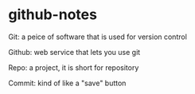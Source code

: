# github-notes

Git: a peice of software that is used for version control

Github: web service that lets you use git

Repo: a project, it is short for repository

Commit: kind of like a "save" button
